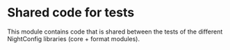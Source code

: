# Shared code for tests

This module contains code that is shared between the tests of the different NightConfig libraries (core + format modules).
